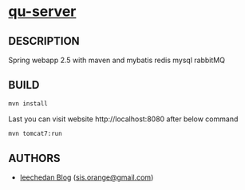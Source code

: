 [qu-server](https://github.com/leechedan/qu-server)
====

## DESCRIPTION
Spring webapp 2.5 with maven and mybatis redis mysql rabbitMQ
## BUILD
```bash
mvn install
```
Last you can visit website http://localhost:8080 after below command
```bash
mvn tomcat7:run
```
## AUTHORS

* [leechedan Blog]( http://sisi-orange-gmail-com.iteye.com) (sis.orange@gmail.com)